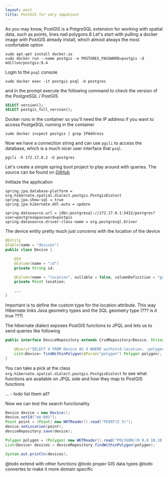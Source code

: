 ```yaml
---
layout: post
title: PostGIS for very impatient
---
```


As you may know, PostGIS is a PotgreSQL extension for working with spatial data, such as points, lines nad polygons.8
Let's start with pulling a docker image with PostGIS already install, which almost always the most confortable option

    sudo apt-get install docker.io
    sudo docker run --name postgis -e POSTGRES_PASSWORD=postgis -d mdillon/postgis:9.4

Login to the `psql` console

    sudo docker exec -it postgis psql -U postgres

and in the prompt execute the following command to check the version of the PostgreSQL / PostGIS

```sql
SELECT version();
SELECT postgis_full_version();
```

Docker runs in the container so you'll need the IP address if you want to access PostgeSQL running in the container

    sudo docker inspect postgis | grep IPAddress

Now we have a connection string and can use `pgcli` to access the database, which is a much nicer user interface that `psql`.

    pgcli -h 172.17.0.2 -U postgres

Let's create a simple spring boot project to play around with queries. The source can be found on [GitHub](https://github.com/vasily-kartashov/postgis-spring-data-jpa-example)

Initliaze the application

    spring.jpa.database-platform = org.hibernate.spatial.dialect.postgis.PostgisDialect
    spring.jpa.show-sql = true
    spring.jpa.hibernate.ddl-auto = update

    spring.datasource.url = jdbc:postgresql://172.17.0.1:5432/postgres?user=postgres&password=postgis
    spring.datasource.driver-class-name = org.postgresql.Driver

The device entity pretty much just concerns with the location of the device

```java
@Entity
@Table(name = "devices")
public class Device {

    @Id
    @Column(name = "id")
    private String id;

    @Column(name = "location", nullable = false, columnDefinition = "geometry(Point,4326)")
    private Point location;

    ...
}
```

Important is to define the custom type for the location attribute. This way Hibernate links Java geometry types and the SQL geometry type (??? is it true ???)

The hibernate dialect exposes PostGIS functions to JPQL and lets us to send queries like following

```java
public interface DeviceRepository extends CrudRepository<Device, String> {

    @Query("SELECT d FROM Device AS d WHERE within(d.location, :polygon) = TRUE")
    List<Device> findWithinPolygon(@Param("polygon") Polygon polygon);
}
```

You can take a pick at the class `org.hibernate.spatial.dialect.postgis.PostgisDialect` to see what functions are available on JPQL side and how they map to PostGIS functions

... - todo list them all?

Now we can test the search functionality

```java
Device device = new Device();
device.setId("de-001");
Point point = (Point) new WKTReader().read("POINT(5 5)");
device.setLocation(point);
deviceRepository.save(device);

Polygon polygon = (Polygon) new WKTReader().read("POLYGON((0 0,0 10,10 10,10 0,0 0))");
List<Device> devices = deviceRepository.findWithinPolygon(polygon);

System.out.println(devices);
```

@todo extend with other functions
@todo proper GIS data types
@todo convertes to make it more domain specific
